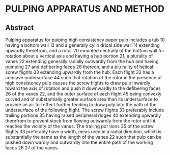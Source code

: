 # PULPING APPARATUS AND METHOD

## Abstract
Pulping apparatus for pulping high consistency paper pulp includes a tub 10 having a bottom wall 13 and a generally cylin drical side wall 14 extending upwardly therefrom, and a rotor 20 mounted centrally of the bottom wall for rotation about a vertical axis and having a hub portion 21, a plurality of vanes 22 extending generally radially outwardly from the hub and having pumping 27 and defibering faces 26 thereon, and a plu rality of helical screw flights 33 extending upwardly from the hub. Each flight 33 has a concave undersurface 44 such that rotation of the rotor in the presence of high consistency pulp causes the screw flights to draw pulp inwardly toward the axis of rotation and push it downwardly to the defibering faces 26 of the vanes 22, and the outer surface of each flight 45 being convexly curved and of substantially greater surface area than its undersurface to provide an air foil effect further tending to draw pulp into the path of the undersurface of the following flight. The screw flights 33 preferably include trailing portions 35 having raised peripheral ridges 40 extending upwardly therefrom to prevent stock from flowing outwardly from the rotor until it reaches the vicinity of the vanes. The trailing por tions 35 of the screw flights 33 preferably have a width, meas ured in a radial direction, which is substantially the same as the length of the vanes 22 such that pulp can be pushed down wardly and outwardly into the entire path of the working faces 26 27 of the vanes.